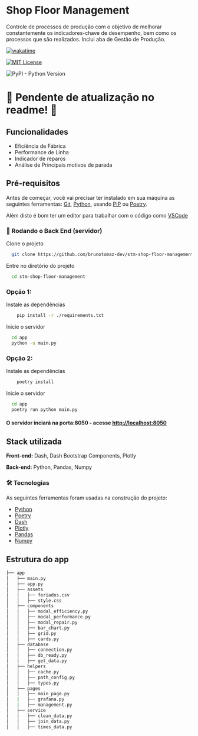 # Shop Floor Management

Controle de processos de produção com o objetivo de melhorar constantemente os indicadores-chave de desempenho, bem como os processos que são realizados.
Inclui aba de Gestão de Produção.



[![wakatime](https://wakatime.com/badge/github/brunotomaz-dev/stm-shop-floor-management.svg)](https://wakatime.com/badge/github/brunotomaz-dev/stm-shop-floor-management)

[![MIT License](https://img.shields.io/badge/License-MIT-green.svg)](https://choosealicense.com/licenses/mit/)

![PyPI - Python Version](https://img.shields.io/pypi/pyversions/Poetry)

# 🚧 Pendente de atualização no readme! 👷


## Funcionalidades

- Eficiência de Fábrica
- Performance de Linha
- Indicador de reparos
- Análise de Principais motivos de parada


## Pré-requisitos

Antes de começar, você vai precisar ter instalado em sua máquina as seguintes ferramentas:
[Git](https://git-scm.com), [Python](https://www.python.org/), usando [PIP](https://pip.pypa.io/en/stable/) ou [Poetry](https://python-poetry.org/). 

Além disto é bom ter um editor para trabalhar com o código como [VSCode](https://code.visualstudio.com/)

### 🎲 Rodando o Back End (servidor)

Clone o projeto

```bash
  git clone https://github.com/brunotomaz-dev/stm-shop-floor-management.git
```

Entre no diretório do projeto

```bash
  cd stm-shop-floor-management
```

### Opção 1:

Instale as dependências

```bash
    pip install -r ./requirements.txt
```

Inicie o servidor

```bash
  cd app
  python -u main.py
```

### Opção 2:

Instale as dependências

```bash
    poetry install
```

Inicie o servidor

```bash
  cd app
  poetry run python main.py
```

#### O servidor inciará na porta:8050 - acesse <http://localhost:8050>
## Stack utilizada

**Front-end:** Dash, Dash Bootstrap Components, Plotly

**Back-end:** Python, Pandas, Numpy

### 🛠 Tecnologias

As seguintes ferramentas foram usadas na construção do projeto:

- [Python](https://www.python.org/)
- [Poetry](https://python-poetry.org/)
- [Dash](https://dash.plotly.com/)
- [Plotly](https://plotly.com/)
- [Pandas](https://pandas.pydata.org/docs/index.html#)
- [Numpy](https://numpy.org/)

## Estrutura do app

```bash
├── app
│   ├── main.py
│   ├── app.py
│   ├── assets
│   │   ├── feriados.csv
│   │   ├── style.css
│   ├── components
│   │   ├── modal_efficiency.py
│   │   ├── modal_performance.py
│   │   ├── modal_repair.py
│   │   ├── bar_chart.py
│   │   ├── grid.py
│   │   ├── cards.py
│   ├── database
│   │   ├── connection.py
│   │   ├── db_ready.py
│   │   ├── get_data.py
│   ├── helpers
│   │   ├── cache.py
│   │   ├── path_config.py
│   │   ├── types.py
│   ├── pages
│   │   ├── main_page.py
│   |   ├── grafana.py
│   |   ├── management.py
│   ├── service
│   │   ├── clean_data.py
│   │   ├── join_data.py
│   │   ├── times_data.py
```

